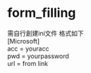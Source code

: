 # form_filling
需自行創建ini文件 
格式如下   
[Microsoft]   
acc = youracc   
pwd = yourpassword   
url = from link   

